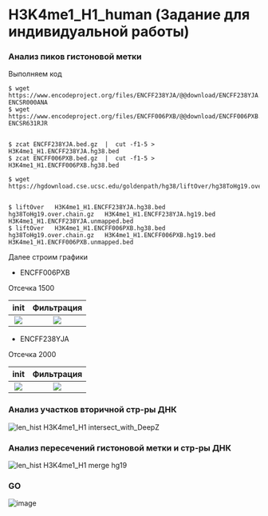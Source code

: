 # H3K4me1_H1_human (Задание для индивидуальной работы)

### Анализ пиков гистоновой метки
Выполняем код
```
$ wget https://www.encodeproject.org/files/ENCFF238YJA/@@download/ENCFF238YJA.bed.gz  ENCSR000ANA
$ wget https://www.encodeproject.org/files/ENCFF006PXB/@@download/ENCFF006PXB.bed.gz  ENCSR631RJR


$ zcat ENCFF238YJA.bed.gz  |  cut -f1-5 > H3K4me1_H1.ENCFF238YJA.hg38.bed
$ zcat ENCFF006PXB.bed.gz  |  cut -f1-5 > H3K4me1_H1.ENCFF006PXB.hg38.bed

$ wget https://hgdownload.cse.ucsc.edu/goldenpath/hg38/liftOver/hg38ToHg19.over.chain.gz


$ liftOver   H3K4me1_H1.ENCFF238YJA.hg38.bed   hg38ToHg19.over.chain.gz   H3K4me1_H1.ENCFF238YJA.hg19.bed   H3K4me1_H1.ENCFF238YJA.unmapped.bed
$ liftOver   H3K4me1_H1.ENCFF006PXB.hg38.bed   hg38ToHg19.over.chain.gz   H3K4me1_H1.ENCFF006PXB.hg19.bed   H3K4me1_H1.ENCFF006PXB.unmapped.bed

```
Далее строим графики

* ENCFF006PXB


Отсечка 1500

init            |  Фильтрация
:-------------------------:|:-------------------------:
![](https://user-images.githubusercontent.com/54990073/121434365-e6815100-c985-11eb-894b-4f28d369a3e8.png)  |  ![](https://user-images.githubusercontent.com/54990073/121434368-e719e780-c985-11eb-9a73-6ffe78940cb4.png)
* ENCFF238YJA


Отсечка 2000

init            |  Фильтрация
:-------------------------:|:-------------------------:
![](https://user-images.githubusercontent.com/54990073/121435450-94412f80-c987-11eb-882e-53b2609c1c42.png)  |  ![](https://user-images.githubusercontent.com/54990073/121435447-93a89900-c987-11eb-8aa4-e8c29cb3591f.png)

### Анализ участков вторичной стр-ры ДНК
![len_hist H3K4me1_H1 intersect_with_DeepZ](https://user-images.githubusercontent.com/54990073/121436245-e20a6780-c988-11eb-9afd-3d30bb6374de.png)
### Анализ пересечений гистоновой метки и стр-ры ДНК
![len_hist H3K4me1_H1 merge hg19](https://user-images.githubusercontent.com/54990073/121436246-e2a2fe00-c988-11eb-8c75-259f5adb889b.png)

### GO 

![image](https://user-images.githubusercontent.com/54990073/121439340-6f9c8600-c98e-11eb-991b-4aa36d3f0a45.png)

